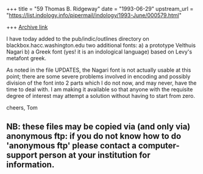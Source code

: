 +++
title = "59 Thomas B. Ridgeway"
date = "1993-06-29"
upstream_url = "https://list.indology.info/pipermail/indology/1993-June/000579.html"

+++
[Archive link](https://list.indology.info/pipermail/indology/1993-June/000579.html)

I have today added to the pub/indic/outlines directory on
blackbox.hacc.washington.edu two additional fonts:
   a) a prototype Velthuis Nagari
   b) a Greek font (yes! it is an indological language) based on
      Levy's metafont greek.

As noted in the file UPDATES, the Nagari font is not actually usable
at this point; there are some severe problems involved in encoding
and possibly division of the font into 2 parts which I do not now,
and may never, have the time to deal with.  I am making it available
so that anyone with the requisite degree of interest may attempt a
solution without having to start from zero.

cheers,
Tom

NB: these files may be copied via (and only via) anonymous ftp:
    if you do not know how to do 'anonymous ftp' please contact
    a computer-support person at your institution for information.
-- 





